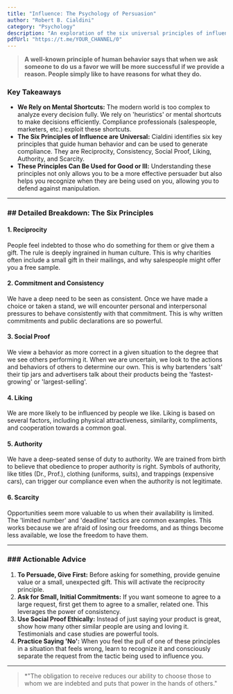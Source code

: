 ```yaml
---
title: "Influence: The Psychology of Persuasion"
author: "Robert B. Cialdini"
category: "Psychology"
description: "An exploration of the six universal principles of influence."
pdfUrl: "https://t.me/YOUR_CHANNEL/0"
---
```

> **A well-known principle of human behavior says that when we ask someone to do us a favor we will be more successful if we provide a reason. People simply like to have reasons for what they do.**

### Key Takeaways

-   **We Rely on Mental Shortcuts:** The modern world is too complex to analyze every decision fully. We rely on 'heuristics' or mental shortcuts to make decisions efficiently. Compliance professionals (salespeople, marketers, etc.) exploit these shortcuts.
-   **The Six Principles of Influence are Universal:** Cialdini identifies six key principles that guide human behavior and can be used to generate compliance. They are Reciprocity, Consistency, Social Proof, Liking, Authority, and Scarcity.
-   **These Principles Can Be Used for Good or Ill:** Understanding these principles not only allows you to be a more effective persuader but also helps you recognize when they are being used on you, allowing you to defend against manipulation.

---

### ## Detailed Breakdown: The Six Principles

#### 1. Reciprocity
People feel indebted to those who do something for them or give them a gift. The rule is deeply ingrained in human culture. This is why charities often include a small gift in their mailings, and why salespeople might offer you a free sample.

#### 2. Commitment and Consistency
We have a deep need to be seen as consistent. Once we have made a choice or taken a stand, we will encounter personal and interpersonal pressures to behave consistently with that commitment. This is why written commitments and public declarations are so powerful.

#### 3. Social Proof
We view a behavior as more correct in a given situation to the degree that we see others performing it. When we are uncertain, we look to the actions and behaviors of others to determine our own. This is why bartenders 'salt' their tip jars and advertisers talk about their products being the 'fastest-growing' or 'largest-selling'.

#### 4. Liking
We are more likely to be influenced by people we like. Liking is based on several factors, including physical attractiveness, similarity, compliments, and cooperation towards a common goal.

#### 5. Authority
We have a deep-seated sense of duty to authority. We are trained from birth to believe that obedience to proper authority is right. Symbols of authority, like titles (Dr., Prof.), clothing (uniforms, suits), and trappings (expensive cars), can trigger our compliance even when the authority is not legitimate.

#### 6. Scarcity
Opportunities seem more valuable to us when their availability is limited. The 'limited number' and 'deadline' tactics are common examples. This works because we are afraid of losing our freedoms, and as things become less available, we lose the freedom to have them.

---

### ### Actionable Advice

1.  **To Persuade, Give First:** Before asking for something, provide genuine value or a small, unexpected gift. This will activate the reciprocity principle.
2.  **Ask for Small, Initial Commitments:** If you want someone to agree to a large request, first get them to agree to a smaller, related one. This leverages the power of consistency.
3.  **Use Social Proof Ethically:** Instead of just saying your product is great, show how many other similar people are using and loving it. Testimonials and case studies are powerful tools.
4.  **Practice Saying 'No':** When you feel the pull of one of these principles in a situation that feels wrong, learn to recognize it and consciously separate the request from the tactic being used to influence you.

---

> *"The obligation to receive reduces our ability to choose those to whom we are indebted and puts that power in the hands of others."
